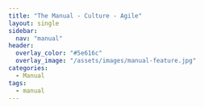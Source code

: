 ```yaml
---
title: "The Manual - Culture - Agile"
layout: single
sidebar:
  nav: "manual"
header:
  overlay_color: "#5e616c"
  overlay_image: "/assets/images/manual-feature.jpg"
categories:
  - Manual
tags:
  - manual
---
```

